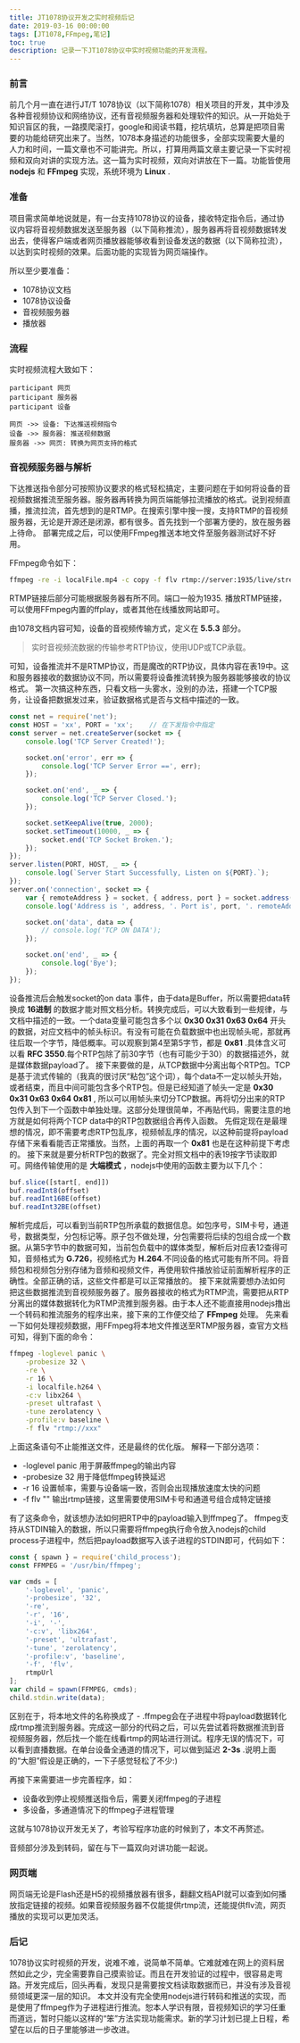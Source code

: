 ```yaml
---
title: JT1078协议开发之实时视频后记
date: 2019-03-16 00:00:00
tags: [JT1078,FFmpeg,笔记]
toc: true
description: 记录一下JT1078协议中实时视频功能的开发流程。
---
```

### 前言
前几个月一直在进行JT/T 1078协议（以下简称1078）相关项目的开发，其中涉及各种音视频协议和网络协议，还有音视频服务器和处理软件的知识。从一开始处于知识盲区的我，一路摸爬滚打，google和阅读书籍，挖坑填坑，总算是把项目需要的功能给研究出来了。当然，1078本身描述的功能很多，全部实现需要大量的人力和时间，一篇文章也不可能讲完。所以，打算用两篇文章主要记录一下实时视频和双向对讲的实现方法。这一篇为实时视频，双向对讲放在下一篇。功能皆使用 **nodejs** 和 **FFmpeg** 实现，系统环境为 **Linux** .

### 准备
项目需求简单地说就是，有一台支持1078协议的设备，接收特定指令后，通过协议内容将音视频数据发送至服务器（以下简称推流），服务器再将音视频数据转发出去，使得客户端或者网页播放器能够收看到设备发送的数据（以下简称拉流），以达到实时视频的效果。后面功能的实现皆为网页端操作。

所以至少要准备：
* 1078协议文档
* 1078协议设备
* 音视频服务器
* 播放器

### 流程
实时视频流程大致如下：

```sequence
participant 网页
participant 服务器
participant 设备

网页 ->> 设备: 下达推送视频指令
设备 ->> 服务器: 推送视频数据
服务器 ->> 网页: 转换为网页支持的格式
```

### 音视频服务器与解析
下达推送指令部分可按照协议要求的格式轻松搞定，主要问题在于如何将设备的音视频数据推流至服务器。服务器再转换为网页端能够拉流播放的格式。说到视频直播，推流拉流，首先想到的是RTMP。在搜索引擎中搜一搜，支持RTMP的音视频服务器，无论是开源还是闭源，都有很多。首先找到一个部署方便的，放在服务器上待命。
部署完成之后，可以使用FFmpeg推送本地文件至服务器测试好不好用。

FFmpeg命令如下：

```bash
ffmpeg -re -i localFile.mp4 -c copy -f flv rtmp://server:1935/live/streamName
```

RTMP链接后部分可能根据服务器有所不同。端口一般为1935.
播放RTMP链接，可以使用FFmpeg内置的ffplay，或者其他在线播放网站即可。

由1078文档内容可知，设备的音视频传输方式，定义在 **5.5.3** 部分。

>实时音视频流数据的传输参考RTP协议，使用UDP或TCP承载。

可知，设备推流并不是RTMP协议，而是魔改的RTP协议，具体内容在表19中。这和服务器接收的数据协议不同，所以需要将设备推流转换为服务器能够接收的协议格式。
第一次搞这种东西，只看文档一头雾水，没别的办法，搭建一个TCP服务，让设备把数据发过来，验证数据格式是否与文档中描述的一致。

```javascript
const net = require('net');
const HOST = 'xx', PORT = 'xx';    // 在下发指令中指定
const server = net.createServer(socket => {
    console.log('TCP Server Created!');

    socket.on('error', err => {
        console.log('TCP Server Error ==', err);
    });

    socket.on('end', _ => {
        console.log('TCP Server Closed.');
    });

    socket.setKeepAlive(true, 2000);
    socket.setTimeout(10000, _ => {
        socket.end('TCP Socket Broken.');
    });
});
server.listen(PORT, HOST, _ => {
    console.log(`Server Start Successfully, Listen on ${PORT}.`);
});
server.on('connection', socket => {
    var { remoteAddress } = socket, { address, port } = socket.address();
    console.log('Address is ', address, '. Port is', port, '. remoteAddress is ', remoteAddress);

    socket.on('data', data => {
        // console.log('TCP ON DATA');
    });

    socket.on('end', _ => {
        console.log('Bye');
    });
});
```

设备推流后会触发socket的on data 事件，由于data是Buffer，所以需要把data转换成 **16进制** 的数据才能对照文档分析。转换完成后，可以大致看到一些规律，与文档中描述的一致。一个data变量可能包含多个以 **0x30 0x31 0x63 0x64** 开头的数据，对应文档中的帧头标识。有没有可能在负载数据中也出现帧头呢，那就再往后取一个字节，降低概率。可以观察到第4至第5字节，都是 **0x81** .具体含义可以看 **RFC 3550**.每个RTP包除了前30字节（也有可能少于30）的数据描述外，就是媒体数据payload了。
接下来要做的是，从TCP数据中分离出每个RTP包。TCP是基于流式传输的（我真的很讨厌“粘包”这个词），每个data不一定以帧头开始，或者结束，而且中间可能包含多个RTP包。但是已经知道了帧头一定是 **0x30 0x31 0x63 0x64 0x81** , 所以可以用帧头来切分TCP数据。再将切分出来的RTP包传入到下一个函数中单独处理。这部分处理很简单，不再贴代码，需要注意的地方就是如何将两个TCP data中的RTP包数据组合再传入函数。
先假定现在是最理想的情况，即不需要考虑RTP包乱序，视频帧乱序的情况，以这种前提将payload存储下来看看能否正常播放。当然，上面的再取一个 **0x81** 也是在这种前提下考虑的。
接下来就是要分析RTP包的数据了。完全对照文档中的表19按字节读取即可。网络传输使用的是 **大端模式** ，nodejs中使用的函数主要为以下几个：

```javascript
buf.slice([start[, end]])
buf.readInt8(offset)
buf.readInt16BE(offset)
buf.readInt32BE(offset)
```

解析完成后，可以看到当前RTP包所承载的数据信息。如包序号，SIM卡号，通道号，数据类型，分包标记等。原子包不做处理，分包需要将后续的包组合成一个数据。从第5字节中的数据可知，当前包负载中的媒体类型，解析后对应表12查得可知，音频格式为 **G.726**，视频格式为 **H.264**.不同设备的格式可能有所不同。将音频包和视频包分别存储为音频和视频文件，再使用软件播放验证前面解析程序的正确性。全部正确的话，这些文件都是可以正常播放的。
接下来就需要想办法如何把这些数据推流到音视频服务器了。服务器接收的格式为RTMP流，需要把从RTP分离出的媒体数据转化为RTMP流推到服务器。由于本人还不能直接用nodejs撸出一个转码和推流服务的程序出来，接下来的工作便交给了 **FFmpeg** 处理。
先来看一下如何处理视频数据，用FFmpeg将本地文件推送至RTMP服务器，查官方文档可知，得到下面的命令：

```bash
ffmpeg -loglevel panic \
    -probesize 32 \
    -re \
    -r 16 \
    -i localfile.h264 \
    -c:v libx264 \
    -preset ultrafast \
    -tune zerolatency \
    -profile:v baseline \
    -f flv "rtmp://xxx"
```

上面这条语句不止能推送文件，还是最终的优化版。
解释一下部分选项：

* -loglevel panic 用于屏蔽ffmpeg的输出内容
* -probesize 32 用于降低ffmpeg转换延迟
* -r 16 设置帧率，需要与设备端一致，否则会出现播放速度太快的问题
* -f flv "" 输出rtmp链接，这里需要使用SIM卡号和通道号组合成特定链接

有了这条命令，就该想办法如何把RTP中的payload输入到ffmpeg了。
ffmpeg支持从STDIN输入的数据，所以只需要将ffmpeg执行命令放入nodejs的child process子进程中，然后把payload数据写入该子进程的STDIN即可，代码如下：

```javascript
const { spawn } = require('child_process');
const FFMPEG = '/usr/bin/ffmpeg';

var cmds = [
    '-loglevel', 'panic',
    '-probesize', '32',
    '-re',
    '-r', '16',
    '-i', '-',
    '-c:v', 'libx264',
    '-preset', 'ultrafast',
    '-tune', 'zerolatency',
    '-profile:v', 'baseline',
    '-f', 'flv',
    rtmpUrl
];
var child = spawn(FFMPEG, cmds);
child.stdin.write(data);
```

区别在于，将本地文件的名称换成了 - .ffmpeg会在子进程中将payload数据转化成rtmp推流到服务器。完成这一部分的代码之后，可以先尝试着将数据推流到音视频服务器，然后找一个能在线看rtmp的网站进行测试。程序无误的情况下，可以看到直播数据。在单台设备全通道的情况下，可以做到延迟 **2-3s** .说明上面的“大胆”假设是正确的，一下子感觉轻松了不少:)

再接下来需要进一步完善程序，如：
* 设备收到停止视频推送指令后，需要关闭ffmpeg的子进程
* 多设备，多通道情况下的ffmpeg子进程管理

这就与1078协议开发无关了，考验写程序功底的时候到了，本文不再赘述。

音频部分涉及到转码，留在与下一篇双向对讲功能一起说。

### 网页端
网页端无论是Flash还是H5的视频播放器有很多，翻翻文档API就可以查到如何播放指定链接的视频。如果音视频服务器不仅能提供rtmp流，还能提供flv流，网页播放的实现可以更加灵活。

### 后记
1078协议实时视频的开发，说难不难，说简单不简单。它难就难在网上的资料居然如此之少，完全需要靠自己摸索验证。而且在开发验证的过程中，很容易走弯路。开发完成后，回头再看，发现只是需要按文档读取数据而已，并没有涉及音视频领域更深一层的知识。
本文并没有完全使用nodejs进行转码和推送的实现，而是使用了ffmpeg作为子进程进行推流。恕本人学识有限，音视频知识的学习任重而道远，暂时只能以这样的“笨”方法实现功能需求。新的学习计划已提上日程，希望在以后的日子里能够进一步改进。
